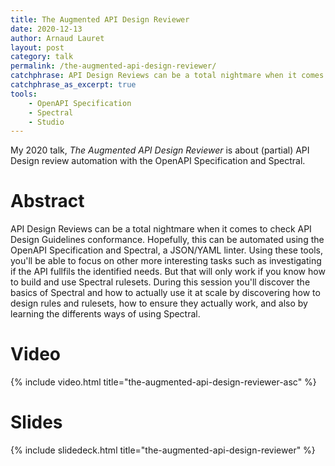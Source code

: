 ```yaml
---
title: The Augmented API Design Reviewer
date: 2020-12-13
author: Arnaud Lauret
layout: post
category: talk
permalink: /the-augmented-api-design-reviewer/
catchphrase: API Design Reviews can be a total nightmare when it comes to check API Design Guidelines conformance. Hopefully, this can be automated using the OpenAPI Specification and Spectral, helping you to focus on real API design matters. 
catchphrase_as_excerpt: true
tools:
    - OpenAPI Specification
    - Spectral
    - Studio
---
```


My 2020 talk, _The Augmented API Design Reviewer_ is about (partial) API Design review automation with the OpenAPI Specification and Spectral.


# Abstract

API Design Reviews can be a total nightmare when it comes to check API Design Guidelines conformance. Hopefully, this can be automated using the OpenAPI Specification and Spectral, a JSON/YAML linter. Using these tools, you'll be able to focus on other more interesting tasks such as investigating if the API fullfils the identified needs. But that will only work if you know how to build and use Spectral rulesets. During this session you'll discover the basics of Spectral and how to actually use it at scale by discovering how to design rules and rulesets, how to ensure they actually work, and also by learning the differents ways of using Spectral.

# Video

{% include video.html title="the-augmented-api-design-reviewer-asc" %}

# Slides

{% include slidedeck.html title="the-augmented-api-design-reviewer" %}

